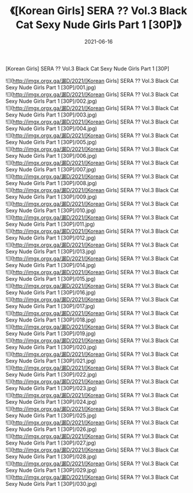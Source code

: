 ﻿---
layout: post
title:  《[Korean Girls] SERA ?? Vol.3 Black Cat Sexy Nude Girls Part 1 [30P]》
date:   2021-06-16
img: http://imgx.orgx.ga/漏D/2021/[Korean Girls] SERA ?? Vol.3 Black Cat Sexy Nude Girls Part 1 [30P]/000.jpg
categories: [美女, 清纯, 唯美]
---

[Korean Girls] SERA ?? Vol.3 Black Cat Sexy Nude Girls Part 1 [30P]

  ![](http://imgx.orgx.ga/漏D/2021/[Korean Girls] SERA ?? Vol.3 Black Cat Sexy Nude Girls Part 1 [30P]/001.jpg) <br> ![](http://imgx.orgx.ga/漏D/2021/[Korean Girls] SERA ?? Vol.3 Black Cat Sexy Nude Girls Part 1 [30P]/002.jpg) <br> ![](http://imgx.orgx.ga/漏D/2021/[Korean Girls] SERA ?? Vol.3 Black Cat Sexy Nude Girls Part 1 [30P]/003.jpg) <br> ![](http://imgx.orgx.ga/漏D/2021/[Korean Girls] SERA ?? Vol.3 Black Cat Sexy Nude Girls Part 1 [30P]/004.jpg) <br> ![](http://imgx.orgx.ga/漏D/2021/[Korean Girls] SERA ?? Vol.3 Black Cat Sexy Nude Girls Part 1 [30P]/005.jpg) <br> ![](http://imgx.orgx.ga/漏D/2021/[Korean Girls] SERA ?? Vol.3 Black Cat Sexy Nude Girls Part 1 [30P]/006.jpg) <br> ![](http://imgx.orgx.ga/漏D/2021/[Korean Girls] SERA ?? Vol.3 Black Cat Sexy Nude Girls Part 1 [30P]/007.jpg) <br> ![](http://imgx.orgx.ga/漏D/2021/[Korean Girls] SERA ?? Vol.3 Black Cat Sexy Nude Girls Part 1 [30P]/008.jpg) <br> ![](http://imgx.orgx.ga/漏D/2021/[Korean Girls] SERA ?? Vol.3 Black Cat Sexy Nude Girls Part 1 [30P]/009.jpg) <br> ![](http://imgx.orgx.ga/漏D/2021/[Korean Girls] SERA ?? Vol.3 Black Cat Sexy Nude Girls Part 1 [30P]/010.jpg) <br> ![](http://imgx.orgx.ga/漏D/2021/[Korean Girls] SERA ?? Vol.3 Black Cat Sexy Nude Girls Part 1 [30P]/011.jpg) <br> ![](http://imgx.orgx.ga/漏D/2021/[Korean Girls] SERA ?? Vol.3 Black Cat Sexy Nude Girls Part 1 [30P]/012.jpg) <br> ![](http://imgx.orgx.ga/漏D/2021/[Korean Girls] SERA ?? Vol.3 Black Cat Sexy Nude Girls Part 1 [30P]/013.jpg) <br> ![](http://imgx.orgx.ga/漏D/2021/[Korean Girls] SERA ?? Vol.3 Black Cat Sexy Nude Girls Part 1 [30P]/014.jpg) <br> ![](http://imgx.orgx.ga/漏D/2021/[Korean Girls] SERA ?? Vol.3 Black Cat Sexy Nude Girls Part 1 [30P]/015.jpg) <br> ![](http://imgx.orgx.ga/漏D/2021/[Korean Girls] SERA ?? Vol.3 Black Cat Sexy Nude Girls Part 1 [30P]/016.jpg) <br> ![](http://imgx.orgx.ga/漏D/2021/[Korean Girls] SERA ?? Vol.3 Black Cat Sexy Nude Girls Part 1 [30P]/017.jpg) <br> ![](http://imgx.orgx.ga/漏D/2021/[Korean Girls] SERA ?? Vol.3 Black Cat Sexy Nude Girls Part 1 [30P]/018.jpg) <br> ![](http://imgx.orgx.ga/漏D/2021/[Korean Girls] SERA ?? Vol.3 Black Cat Sexy Nude Girls Part 1 [30P]/019.jpg) <br> ![](http://imgx.orgx.ga/漏D/2021/[Korean Girls] SERA ?? Vol.3 Black Cat Sexy Nude Girls Part 1 [30P]/020.jpg) <br> ![](http://imgx.orgx.ga/漏D/2021/[Korean Girls] SERA ?? Vol.3 Black Cat Sexy Nude Girls Part 1 [30P]/021.jpg) <br> ![](http://imgx.orgx.ga/漏D/2021/[Korean Girls] SERA ?? Vol.3 Black Cat Sexy Nude Girls Part 1 [30P]/022.jpg) <br> ![](http://imgx.orgx.ga/漏D/2021/[Korean Girls] SERA ?? Vol.3 Black Cat Sexy Nude Girls Part 1 [30P]/023.jpg) <br> ![](http://imgx.orgx.ga/漏D/2021/[Korean Girls] SERA ?? Vol.3 Black Cat Sexy Nude Girls Part 1 [30P]/024.jpg) <br> ![](http://imgx.orgx.ga/漏D/2021/[Korean Girls] SERA ?? Vol.3 Black Cat Sexy Nude Girls Part 1 [30P]/025.jpg) <br> ![](http://imgx.orgx.ga/漏D/2021/[Korean Girls] SERA ?? Vol.3 Black Cat Sexy Nude Girls Part 1 [30P]/026.jpg) <br> ![](http://imgx.orgx.ga/漏D/2021/[Korean Girls] SERA ?? Vol.3 Black Cat Sexy Nude Girls Part 1 [30P]/027.jpg) <br> ![](http://imgx.orgx.ga/漏D/2021/[Korean Girls] SERA ?? Vol.3 Black Cat Sexy Nude Girls Part 1 [30P]/028.jpg) <br> ![](http://imgx.orgx.ga/漏D/2021/[Korean Girls] SERA ?? Vol.3 Black Cat Sexy Nude Girls Part 1 [30P]/029.jpg) <br> ![](http://imgx.orgx.ga/漏D/2021/[Korean Girls] SERA ?? Vol.3 Black Cat Sexy Nude Girls Part 1 [30P]/030.jpg) <br>